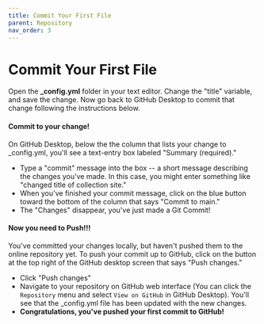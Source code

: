 ```yaml
---
title: Commit Your First File
parent: Repository
nav_order: 3
---
```


# Commit Your First File

Open the **_config.yml** folder in your text editor. Change the "title" variable, and save the change. Now go back to GitHub Desktop to commit that change following the instructions below.

#### Commit to your change!

On GitHub Desktop, below the the column that lists your change to _config.yml, you'll see a text-entry box labeled "Summary (required)." 

- Type a "commit" message into the box -- a short message describing the changes you've made. In this case, you might enter something like "changed title of collection site." 
- When you've finished your commit message, click on the blue button toward the bottom of the column that says "Commit to main."
- The "Changes" disappear, you've just made a Git Commit!

#### Now you need to Push!!!

You've committed your changes locally, but haven't pushed them to the online repository yet. 
To push your commit up to GitHub, click on the button at the top right of the GitHub desktop screen that says "Push changes."

- Click "Push changes"
- Navigate to your repository on GitHub web interface (You can click the `Repository` menu and select `View on GitHub` in GitHub Desktop). You'll see that the _config.yml file has been updated with the new changes.
- **Congratulations, you've pushed your first commit to GitHub!**
